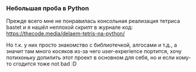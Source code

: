 ### Небольшая проба в Python

Прежде всего мне не понравилась консольная реализация тетриса bastet и я нашёл неплохой скрипт в журнале код: https://thecode.media/delaem-tetris-na-python/

Но т.к. у них просто знакомство с библиотечкой, алгосами и т.д., а значит там много косяков из-за чего user-experience портится, хочу потихоньку допилить этот проект в основном для себя, но и если кому-то сгодится тоже not bad :D
